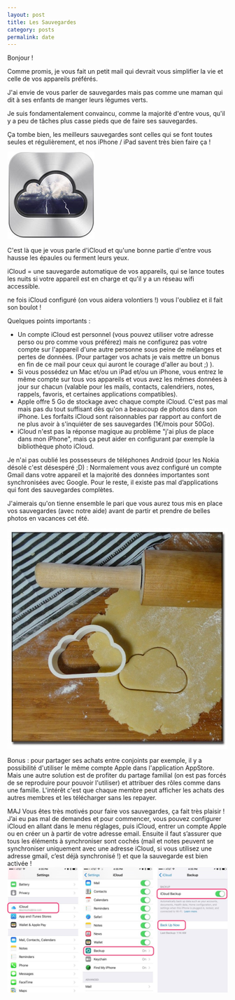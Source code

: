 ```yaml
---
layout: post
title: Les Sauvegardes
category: posts
permalink: date
---
```


Bonjour !

Comme promis, je vous fait un petit mail qui devrait vous simplifier la vie et celle de vos appareils préférés. 

J'ai envie de vous parler de sauvegardes mais pas comme une maman qui dit à ses enfants de manger leurs légumes verts. 

Je suis fondamentalement convaincu, comme la majorité d'entre vous, qu'il y a peu de tâches plus casse pieds que de faire ses sauvegardes. 

Ça tombe bien, les meilleurs sauvegardes sont celles qui se font toutes seules et régulièrement, et nos iPhone / iPad savent très bien faire ça !

![icloud](/images/icloud-logo.jpg "iCloud Logo")

C'est là que je vous parle d'iCloud et qu'une bonne partie d'entre vous hausse les épaules ou ferment leurs yeux. 

iCloud = une sauvegarde automatique de vos appareils, qui se lance toutes les nuits si votre appareil est en charge et qu'il y a un réseau wifi accessible. 

ne fois iCloud configuré (on vous aidera volontiers !) vous l'oubliez et il fait son boulot !

Quelques points importants :
- Un compte iCloud est personnel (vous pouvez utiliser votre adresse perso ou pro comme vous préférez) mais ne configurez pas votre compte sur l'appareil d'une autre personne sous peine de mélanges et pertes de données. (Pour partager vos achats je vais mettre un bonus en fin de ce mail pour ceux qui auront le courage d'aller au bout ;) ). 
- Si vous possédez un Mac et/ou un iPad et/ou un iPhone, vous entrez le même compte sur tous vos appareils et vous avez les mêmes données à jour sur chacun (valable pour les mails, contacts, calendriers, notes, rappels, favoris, et certaines applications compatibles). 
- Apple offre 5 Go de stockage avec chaque compte iCloud. C'est pas mal mais pas du tout suffisant dès qu'on a beaucoup de photos dans son iPhone. Les forfaits iCloud sont raisonnables par rapport au confort de ne plus avoir à s'inquiéter de ses sauvegardes (1€/mois pour 50Go). 
- iCloud n'est pas la réponse magique au problème "j'ai plus de place dans mon iPhone", mais ça peut aider en configurant par exemple la bibliothèque photo iCloud.


Je n'ai pas oublié les possesseurs de téléphones Android (pour les Nokia désolé c'est désespéré ;D) : 
Normalement vous avez configuré un compte Gmail dans votre appareil et la majorité des données importantes sont synchronisées avec Google. Pour le reste, il existe pas mal d’applications qui font des sauvegardes complètes. 


J'aimerais qu'on tienne ensemble le pari que vous aurez tous mis en place vos sauvegardes (avec notre aide) avant de partir et prendre de belles photos en vacances cet été. 

![patisserie](/images/emporte-piece-logo-icloud.jpg "iCloud Logo")


Bonus : pour partager ses achats entre conjoints par exemple, il y a possibilité d'utiliser le même compte Apple dans l'application AppStore. Mais une autre solution est de profiter du partage familial (on est pas forcés de se reproduire pour pouvoir l'utiliser) et attribuer des rôles comme dans une famille. L'intérêt c'est que chaque membre peut afficher les achats des autres membres et les télécharger sans les repayer. 
  



MAJ
Vous êtes très motivés pour faire vos sauvegardes, ça fait très plaisir ! 
J’ai eu pas mal de demandes et pour commencer, vous pouvez configurer iCloud en allant dans le menu réglages, puis iCloud, entrer un compte Apple ou en créer un à partir de votre adresse email.
Ensuite il faut s’assurer que tous les éléments à synchroniser sont cochés (mail et notes peuvent se synchroniser uniquement avec une adresse iCloud, si vous utilisez une adresse gmail, c’est déjà synchronisé !) et que la sauvegarde est bien activée !
![iCloud Backup](/images/icloud-backup.jpg "iCloud Backup")

